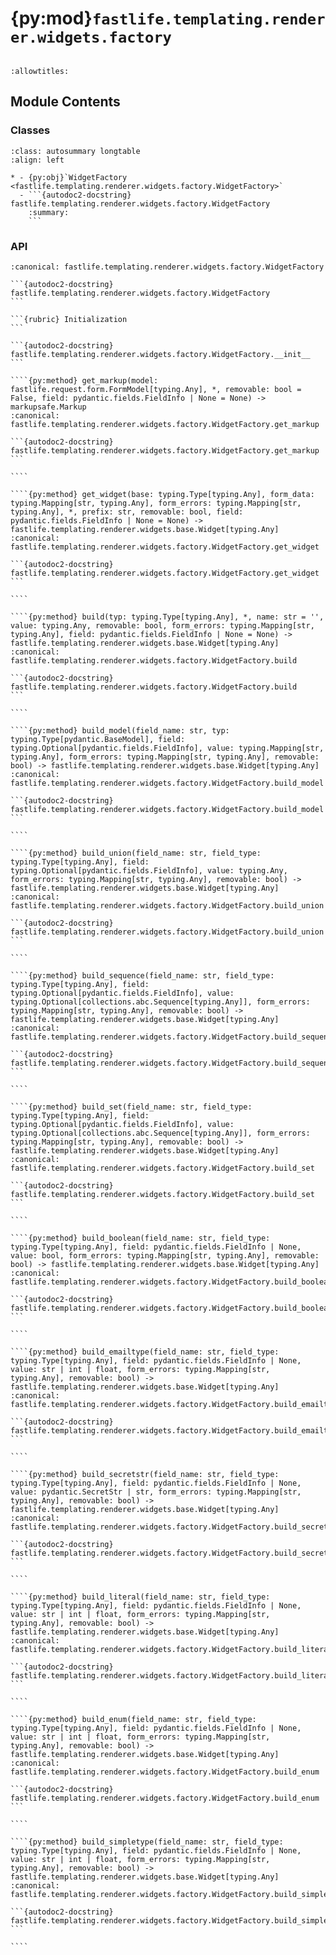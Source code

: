 # {py:mod}`fastlife.templating.renderer.widgets.factory`

```{py:module} fastlife.templating.renderer.widgets.factory
```

```{autodoc2-docstring} fastlife.templating.renderer.widgets.factory
:allowtitles:
```

## Module Contents

### Classes

````{list-table}
:class: autosummary longtable
:align: left

* - {py:obj}`WidgetFactory <fastlife.templating.renderer.widgets.factory.WidgetFactory>`
  - ```{autodoc2-docstring} fastlife.templating.renderer.widgets.factory.WidgetFactory
    :summary:
    ```
````

### API

`````{py:class} WidgetFactory(renderer: fastlife.templating.renderer.abstract.AbstractTemplateRenderer, token: typing.Optional[str] = None)
:canonical: fastlife.templating.renderer.widgets.factory.WidgetFactory

```{autodoc2-docstring} fastlife.templating.renderer.widgets.factory.WidgetFactory
```

```{rubric} Initialization
```

```{autodoc2-docstring} fastlife.templating.renderer.widgets.factory.WidgetFactory.__init__
```

````{py:method} get_markup(model: fastlife.request.form.FormModel[typing.Any], *, removable: bool = False, field: pydantic.fields.FieldInfo | None = None) -> markupsafe.Markup
:canonical: fastlife.templating.renderer.widgets.factory.WidgetFactory.get_markup

```{autodoc2-docstring} fastlife.templating.renderer.widgets.factory.WidgetFactory.get_markup
```

````

````{py:method} get_widget(base: typing.Type[typing.Any], form_data: typing.Mapping[str, typing.Any], form_errors: typing.Mapping[str, typing.Any], *, prefix: str, removable: bool, field: pydantic.fields.FieldInfo | None = None) -> fastlife.templating.renderer.widgets.base.Widget[typing.Any]
:canonical: fastlife.templating.renderer.widgets.factory.WidgetFactory.get_widget

```{autodoc2-docstring} fastlife.templating.renderer.widgets.factory.WidgetFactory.get_widget
```

````

````{py:method} build(typ: typing.Type[typing.Any], *, name: str = '', value: typing.Any, removable: bool, form_errors: typing.Mapping[str, typing.Any], field: pydantic.fields.FieldInfo | None = None) -> fastlife.templating.renderer.widgets.base.Widget[typing.Any]
:canonical: fastlife.templating.renderer.widgets.factory.WidgetFactory.build

```{autodoc2-docstring} fastlife.templating.renderer.widgets.factory.WidgetFactory.build
```

````

````{py:method} build_model(field_name: str, typ: typing.Type[pydantic.BaseModel], field: typing.Optional[pydantic.fields.FieldInfo], value: typing.Mapping[str, typing.Any], form_errors: typing.Mapping[str, typing.Any], removable: bool) -> fastlife.templating.renderer.widgets.base.Widget[typing.Any]
:canonical: fastlife.templating.renderer.widgets.factory.WidgetFactory.build_model

```{autodoc2-docstring} fastlife.templating.renderer.widgets.factory.WidgetFactory.build_model
```

````

````{py:method} build_union(field_name: str, field_type: typing.Type[typing.Any], field: typing.Optional[pydantic.fields.FieldInfo], value: typing.Any, form_errors: typing.Mapping[str, typing.Any], removable: bool) -> fastlife.templating.renderer.widgets.base.Widget[typing.Any]
:canonical: fastlife.templating.renderer.widgets.factory.WidgetFactory.build_union

```{autodoc2-docstring} fastlife.templating.renderer.widgets.factory.WidgetFactory.build_union
```

````

````{py:method} build_sequence(field_name: str, field_type: typing.Type[typing.Any], field: typing.Optional[pydantic.fields.FieldInfo], value: typing.Optional[collections.abc.Sequence[typing.Any]], form_errors: typing.Mapping[str, typing.Any], removable: bool) -> fastlife.templating.renderer.widgets.base.Widget[typing.Any]
:canonical: fastlife.templating.renderer.widgets.factory.WidgetFactory.build_sequence

```{autodoc2-docstring} fastlife.templating.renderer.widgets.factory.WidgetFactory.build_sequence
```

````

````{py:method} build_set(field_name: str, field_type: typing.Type[typing.Any], field: typing.Optional[pydantic.fields.FieldInfo], value: typing.Optional[collections.abc.Sequence[typing.Any]], form_errors: typing.Mapping[str, typing.Any], removable: bool) -> fastlife.templating.renderer.widgets.base.Widget[typing.Any]
:canonical: fastlife.templating.renderer.widgets.factory.WidgetFactory.build_set

```{autodoc2-docstring} fastlife.templating.renderer.widgets.factory.WidgetFactory.build_set
```

````

````{py:method} build_boolean(field_name: str, field_type: typing.Type[typing.Any], field: pydantic.fields.FieldInfo | None, value: bool, form_errors: typing.Mapping[str, typing.Any], removable: bool) -> fastlife.templating.renderer.widgets.base.Widget[typing.Any]
:canonical: fastlife.templating.renderer.widgets.factory.WidgetFactory.build_boolean

```{autodoc2-docstring} fastlife.templating.renderer.widgets.factory.WidgetFactory.build_boolean
```

````

````{py:method} build_emailtype(field_name: str, field_type: typing.Type[typing.Any], field: pydantic.fields.FieldInfo | None, value: str | int | float, form_errors: typing.Mapping[str, typing.Any], removable: bool) -> fastlife.templating.renderer.widgets.base.Widget[typing.Any]
:canonical: fastlife.templating.renderer.widgets.factory.WidgetFactory.build_emailtype

```{autodoc2-docstring} fastlife.templating.renderer.widgets.factory.WidgetFactory.build_emailtype
```

````

````{py:method} build_secretstr(field_name: str, field_type: typing.Type[typing.Any], field: pydantic.fields.FieldInfo | None, value: pydantic.SecretStr | str, form_errors: typing.Mapping[str, typing.Any], removable: bool) -> fastlife.templating.renderer.widgets.base.Widget[typing.Any]
:canonical: fastlife.templating.renderer.widgets.factory.WidgetFactory.build_secretstr

```{autodoc2-docstring} fastlife.templating.renderer.widgets.factory.WidgetFactory.build_secretstr
```

````

````{py:method} build_literal(field_name: str, field_type: typing.Type[typing.Any], field: pydantic.fields.FieldInfo | None, value: str | int | float, form_errors: typing.Mapping[str, typing.Any], removable: bool) -> fastlife.templating.renderer.widgets.base.Widget[typing.Any]
:canonical: fastlife.templating.renderer.widgets.factory.WidgetFactory.build_literal

```{autodoc2-docstring} fastlife.templating.renderer.widgets.factory.WidgetFactory.build_literal
```

````

````{py:method} build_enum(field_name: str, field_type: typing.Type[typing.Any], field: pydantic.fields.FieldInfo | None, value: str | int | float, form_errors: typing.Mapping[str, typing.Any], removable: bool) -> fastlife.templating.renderer.widgets.base.Widget[typing.Any]
:canonical: fastlife.templating.renderer.widgets.factory.WidgetFactory.build_enum

```{autodoc2-docstring} fastlife.templating.renderer.widgets.factory.WidgetFactory.build_enum
```

````

````{py:method} build_simpletype(field_name: str, field_type: typing.Type[typing.Any], field: pydantic.fields.FieldInfo | None, value: str | int | float, form_errors: typing.Mapping[str, typing.Any], removable: bool) -> fastlife.templating.renderer.widgets.base.Widget[typing.Any]
:canonical: fastlife.templating.renderer.widgets.factory.WidgetFactory.build_simpletype

```{autodoc2-docstring} fastlife.templating.renderer.widgets.factory.WidgetFactory.build_simpletype
```

````

`````
